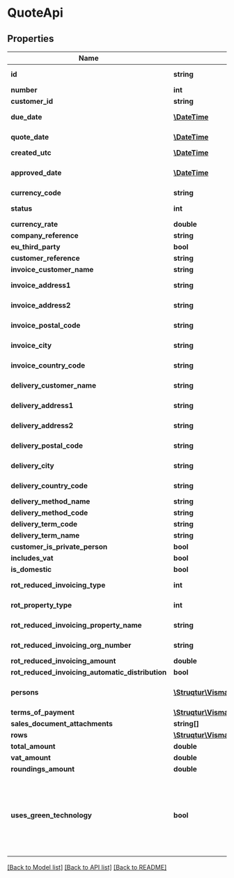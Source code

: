 # QuoteApi

## Properties
Name | Type | Description | Notes
------------ | ------------- | ------------- | -------------
**id** | **string** | Purpose: Unique Id provided by eAccounting | [optional] 
**number** | **int** |  | [optional] 
**customer_id** | **string** |  | 
**due_date** | [**\DateTime**](\DateTime.md) | Format: YYYY-MM-DD. Default: null | [optional] 
**quote_date** | [**\DateTime**](\DateTime.md) | Format: YYYY-MM-DD. Default: null | [optional] 
**created_utc** | [**\DateTime**](\DateTime.md) |  | [optional] 
**approved_date** | [**\DateTime**](\DateTime.md) | Default: null. Value will be set if the quote is approved | [optional] 
**currency_code** | **string** |  | [optional] 
**status** | **int** | 0 &#x3D; Draft, 1 &#x3D; Ongoing, 2 &#x3D; Approved, 3 &#x3D; Invoiced | [optional] 
**currency_rate** | **double** |  | [optional] 
**company_reference** | **string** |  | [optional] 
**eu_third_party** | **bool** |  | [optional] 
**customer_reference** | **string** |  | [optional] 
**invoice_customer_name** | **string** |  | [optional] 
**invoice_address1** | **string** | Default: The value on the selected customer | [optional] 
**invoice_address2** | **string** | Default: The value on the selected customer | [optional] 
**invoice_postal_code** | **string** | Default: The value on the selected customer | [optional] 
**invoice_city** | **string** | Default: The value on the selected customer | [optional] 
**invoice_country_code** | **string** | Default: The value on the selected customer | [optional] 
**delivery_customer_name** | **string** | Default: The value on the selected customer | [optional] 
**delivery_address1** | **string** | Default: The value on the selected customer | [optional] 
**delivery_address2** | **string** | Default: The value on the selected customer | [optional] 
**delivery_postal_code** | **string** | Default: The value on the selected customer | [optional] 
**delivery_city** | **string** | Default: The value on the selected customer | [optional] 
**delivery_country_code** | **string** | Default: The value on the selected customer | [optional] 
**delivery_method_name** | **string** |  | [optional] 
**delivery_method_code** | **string** |  | [optional] 
**delivery_term_code** | **string** |  | [optional] 
**delivery_term_name** | **string** |  | [optional] 
**customer_is_private_person** | **bool** |  | [optional] 
**includes_vat** | **bool** |  | [optional] 
**is_domestic** | **bool** |  | [optional] 
**rot_reduced_invoicing_type** | **int** | 0 &#x3D; Normal, 1 &#x3D; Rot, 2 &#x3D; Rut | [optional] 
**rot_property_type** | **int** | 1 &#x3D; Apartment, 2 &#x3D; Property | [optional] 
**rot_reduced_invoicing_property_name** | **string** | Max length: 40 characters | [optional] 
**rot_reduced_invoicing_org_number** | **string** | Max length: 11 characters | [optional] 
**rot_reduced_invoicing_amount** | **double** | Format: 2 decimals | [optional] 
**rot_reduced_invoicing_automatic_distribution** | **bool** |  | [optional] 
**persons** | [**\Struqtur\VismaEAccounting\Model\SalesDocumentRotRutReductionPersonApi[]**](SalesDocumentRotRutReductionPersonApi.md) | Only available for ROT/RUT or Green Technology | [optional] 
**terms_of_payment** | [**\Struqtur\VismaEAccounting\Model\TermsOfPaymentApi**](TermsOfPaymentApi.md) |  | [optional] 
**sales_document_attachments** | **string[]** |  | [optional] 
**rows** | [**\Struqtur\VismaEAccounting\Model\QuoteRowApi[]**](QuoteRowApi.md) |  | [optional] 
**total_amount** | **double** |  | [optional] 
**vat_amount** | **double** |  | [optional] 
**roundings_amount** | **double** |  | [optional] 
**uses_green_technology** | **bool** | Set to true if this quote benefits from deduction on Green Technology.  If set to true the quote must have RotReducedInvoicingType set to normal and contain at least one row with applicable deduction. | [optional] 

[[Back to Model list]](../README.md#documentation-for-models) [[Back to API list]](../README.md#documentation-for-api-endpoints) [[Back to README]](../README.md)


